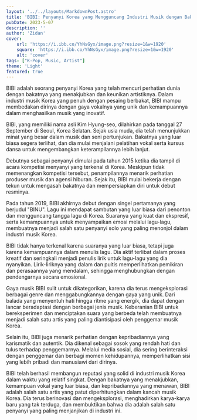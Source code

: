 ```yaml
---
layout: '../../layouts/MarkdownPost.astro'
title: 'BIBI: Penyanyi Korea yang Mengguncang Industri Musik dengan Bakatnya yang Menakjubkan'
pubDate: 2023-5-07
description: ''
author: 'Zidan'
cover:
    url: 'https://i.ibb.co/YhNsGyx/image.png?resize=1&w=1920'
    square: 'https://i.ibb.co/YhNsGyx/image.png?resize=1&w=1920'
    alt: 'cover'
tags: ["K-Pop, Music, Artist"]
theme: 'Light'
featured: true
---
```




BIBI adalah seorang penyanyi Korea yang telah mencuri perhatian dunia dengan bakatnya yang menakjubkan dan keunikan artistiknya. Dalam industri musik Korea yang penuh dengan pesaing berbakat, BIBI mampu membedakan dirinya dengan gaya vokalnya yang unik dan kemampuannya dalam menghasilkan musik yang inovatif.

BIBI, yang memiliki nama asli Kim Hyung-seo, dilahirkan pada tanggal 27 September di Seoul, Korea Selatan. Sejak usia muda, dia telah menunjukkan minat yang besar dalam musik dan seni pertunjukan. Bakatnya yang luar biasa segera terlihat, dan dia mulai menjalani pelatihan vokal serta kursus dansa untuk mengembangkan keterampilannya lebih lanjut.

Debutnya sebagai penyanyi dimulai pada tahun 2015 ketika dia tampil di acara kompetisi menyanyi yang terkenal di Korea. Meskipun tidak memenangkan kompetisi tersebut, penampilannya menarik perhatian produser musik dan agensi hiburan. Sejak itu, BIBI mulai bekerja dengan tekun untuk mengasah bakatnya dan mempersiapkan diri untuk debut resminya.

Pada tahun 2019, BIBI akhirnya debut dengan singel pertamanya yang berjudul "BINU". Lagu ini mendapat sambutan yang luar biasa dari penonton dan mengguncang tangga lagu di Korea. Suaranya yang kuat dan ekspresif, serta kemampuannya untuk menyampaikan emosi melalui lagu-lagu, membuatnya menjadi salah satu penyanyi solo yang paling menonjol dalam industri musik Korea.

BIBI tidak hanya terkenal karena suaranya yang luar biasa, tetapi juga karena kemampuannya dalam menulis lagu. Dia aktif terlibat dalam proses kreatif dan seringkali menjadi penulis lirik untuk lagu-lagu yang dia nyanyikan. Lirik-liriknya yang dalam dan puitis memperlihatkan pemikiran dan perasaannya yang mendalam, sehingga menghubungkan dengan pendengarnya secara emosional.

Gaya musik BIBI sulit untuk dikategorikan, karena dia terus mengeksplorasi berbagai genre dan menggabungkannya dengan gaya yang unik. Dari balada yang menyentuh hati hingga ritme yang energik, dia dapat dengan lancar beradaptasi dengan berbagai jenis musik. Keberanian BIBI untuk bereksperimen dan menciptakan suara yang berbeda telah membuatnya menjadi salah satu artis yang paling diantisipasi oleh penggemar musik Korea.

Selain itu, BIBI juga menarik perhatian dengan kepribadiannya yang karismatik dan autentik. Dia dikenal sebagai sosok yang rendah hati dan tulus terhadap penggemarnya. Melalui media sosial, dia sering berinteraksi dengan penggemar dan berbagi momen kehidupannya, memperlihatkan sisi yang lebih pribadi dan manusiawi dari dirinya.

BIBI telah berhasil membangun reputasi yang solid di industri musik Korea dalam waktu yang relatif singkat. Dengan bakatnya yang menakjubkan, kemampuan vokal yang luar biasa, dan kepribadiannya yang menawan, BIBI adalah salah satu artis yang patut diperhitungkan dalam kancah musik Korea. Dia terus berinovasi dan mengeksplorasi, menghadirkan karya-karya baru yang tak terduga, dan membuktikan bahwa dia adalah salah satu penyanyi yang paling menjanjikan di industri ini.
